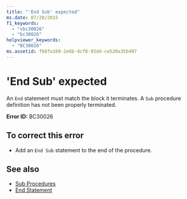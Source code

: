 ```yaml
---
title: "'End Sub' expected"
ms.date: 07/20/2015
f1_keywords: 
  - "vbc30026"
  - "bc30026"
helpviewer_keywords: 
  - "BC30026"
ms.assetid: f60fa169-2e6b-4cf8-93dd-ce520a35b497
---
```

# 'End Sub' expected
An `End` statement must match the block it terminates. A `Sub` procedure definition has not been properly terminated.  
  
 **Error ID:** BC30026  
  
## To correct this error  
  
- Add an `End Sub` statement to the end of the procedure.  
  
## See also

- [Sub Procedures](../programming-guide/language-features/procedures/sub-procedures.md)
- [End Statement](../language-reference/statements/end-statement.md)
